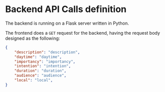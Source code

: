 # Backend API Calls definition

The backend is running on a Flask server written in Python.

The frontend does a `GET` request for the backend, having the request body designed as the following:

```json
{
    "description": "description",
    "daytime": "daytime",
    "importancy": "importancy",
    "intention": "intention",
    "duration": "duration",
    "audience": "audience",
    "local": "local",
}
```

